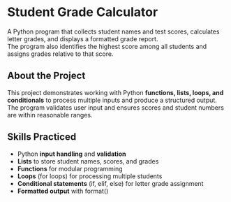 # Student Grade Calculator
A Python program that collects student names and test scores, calculates letter grades, and displays a formatted grade report.  
The program also identifies the highest score among all students and assigns grades relative to that score.

## About the Project
This project demonstrates working with Python **functions, lists, loops, and conditionals** to process multiple inputs and produce a structured output.  
The program validates user input and ensures scores and student numbers are within reasonable ranges.

## Skills Practiced
- Python **input handling** and **validation**  
- **Lists** to store student names, scores, and grades  
- **Functions** for modular programming  
- **Loops** (for loops) for processing multiple students  
- **Conditional statements** (if, elif, else) for letter grade assignment  
- **Formatted output** with format() 
